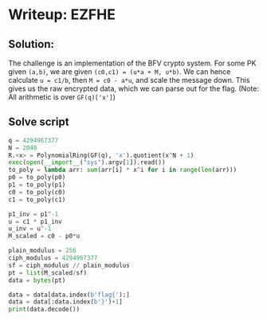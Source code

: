 # Writeup: EZFHE

## Solution:

The challenge is an implementation of the BFV crypto system. 
For some PK given `(a,b)`, we are given `(c0,c1) = (u*a + M, u*b)`.
We can hence calculate `u = c1/b`, then `M = c0 - a*u`, and scale the message down. 
This gives us the raw encrypted data, which we can parse out for the flag.
(Note: All arithmetic is over `GF(q)['x']`)

## Solve script
```python
q = 4294967377
N = 2048
R.<x> = PolynomialRing(GF(q), 'x').quotient(x^N + 1)
exec(open(__import__("sys").argv[1]).read())
to_poly = lambda arr: sum(arr[i] * x^i for i in range(len(arr)))
p0 = to_poly(p0)
p1 = to_poly(p1)
c0 = to_poly(c0)
c1 = to_poly(c1)

p1_inv = p1^-1
u = c1 * p1_inv
u_inv = u^-1
M_scaled = c0 - p0*u

plain_modulus = 256
ciph_modulus = 4294967377
sf = ciph_modulus // plain_modulus
pt = list(M_scaled/sf)
data = bytes(pt)

data = data[data.index(b'flag{'):]
data = data[:data.index(b'}')+1]
print(data.decode())
```